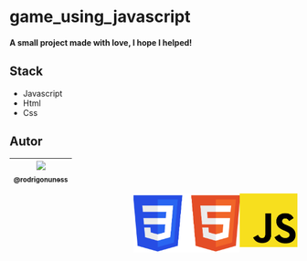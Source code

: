 # game_using_javascript
#### A small project made with love, I hope I helped!
## Stack
- Javascript
- Html 
- Css
## Autor

| [<img src="https://avatars1.githubusercontent.com/u/69399583?s=460&amp;u=d9c357b85b67b217df0d87a588a0f66e7bffaa9a&amp" width=115><br><sub>@rodrigonuness</sub>](https://github.com/rodrigonuness) |
| :---: |




<img src="https://github.com/rodrigonuness/language_pictures/blob/master/Javascript.png" align="right" width="20%">
<img src="https://github.com/rodrigonuness/language_pictures/blob/master/html&css.png" align="right" width="37%">
